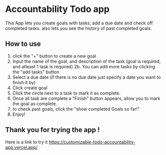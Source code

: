 # Accountability Todo app

This App lets you create goals with tasks, add a due date and check off completed tasks. also lets you see the history of past completed goals.
## How to use

1. click the "+" button to create a new goal
2. Input the name of the goal, and description of the task (goal is required, and atleast 1 task is required)
2b. You can add more tasks by clicking the "add tasks" button
3. Select a due date (if there is no due date just specify a date you want to finish it by)
4. Click create goal
5. Click the circle next to a task to mark it as complete.
6. Once all task are complete a "Finish" button appears, allow you to mark the goal as complete.
7. to check past goals, click the "show completed Goals so far!"
8. Enjoy!


## Thank you for trying the app !
Here is a link to try it https://customizable-todo-accountability-app.vercel.app/
